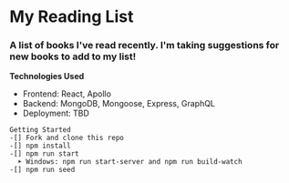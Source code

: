 # My Reading List

### A list of books I've read recently. I'm taking suggestions for new books to add to my list!

**Technologies Used**
- Frontend: React, Apollo
- Backend: MongoDB, Mongoose, Express, GraphQL
- Deployment: TBD

```
Getting Started
-[] Fork and clone this repo
-[] npm install
-[] npm run start
  ➤ Windows: npm run start-server and npm run build-watch
-[] npm run seed
```